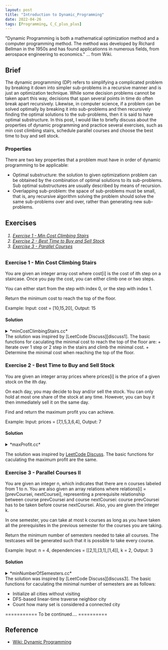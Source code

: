 ```yaml
---
layout: post
title: "Introduction to Dynamic_Programming"
date: 2022-04-26
tags: [Programming, C_C_plus_plus]
---
```


"Dynamic Programming is both a mathematical optimization method and a computer programming method. The method was developed by Richard Bellman in the 1950s and has found applicationns in numerous fields, from aerospace engineering to economics." ... from Wiki.

## Brief ##
The dynamic programming (DP) refers to simplifying a complicated problem by breaking it down into simpler sub-problems in a recursive manner and is just an optimization technique. While some decision problems cannot be taken apart this way, decisions that span several points in time do often break apart recursively. Likewise, in computer science, if a problem can be solved optimally by breaking it into sub-problems and then recursively finding the optimal solutions to the sub-problems, then it is said to have optimal substructure.  In this post, I would like to briefly discuss about the properties of dynamic programming and practice several exercises, such as min cost climbing stairs, schedule parallel courses and choose the best time to buy and sell stock. 

### Properties ###
There are two key properties that a problem must have in order of dynamic programming to be applicable:
+ Optimal substructure: the solution to given optimizationn problem can be obtained by the combination of optimal solutions to its sub-problems. Sub optimal substructures are usually described by means of recursion.
+ Overlapping sub-problem: the space of sub-problems must be small, that is, any recursive algorithm solving the problem should solve the same sub-problems over and over, rather than generating new sub-problems.

## Exercises ##
<h6><ol>
    <li><a href="#exercise1">Exercise 1 - Min Cost Climbing Stairs</a></li>
    <li><a href="#exercise2">Exercise 2 - Best Time to Buy and Sell Stock</a></li>
    <li><a href="#exercise3">Exercise 3 - Parallel Courses</a></li>
</ol></h6>

### <a name="exercise1">Exercise 1 - Min Cost Climbing Stairs</a> ###
You are given an integer array cost where cost[i] is the cost of ith step on a staircase. Once you pay the cost, you can either climb one or two steps.

You can either start from the step with index 0, or the step with index 1.

Return the minimum cost to reach the top of the floor.

Example: Input: cost = [10,15,20], Output: 15

#### Solution ####
<details markdown=block>
<summary markdown=span>*minCostClimbingStairs.cc*</summary>
<div class="language-shell highlighter-rouge"><pre class="highlight"><code class="hljs ruby"><span class="nb" style="font-size: 60%">int Solutions::minCostClimbingStairs( std::vector&lt;int&gt; & cost) {
    int n = cost.size();
    std::vector&lt;int&gt; dp = cost;
    for (int i = 2; i &lt; n; i++) {
        dp[i] += std::min(dp[i-2], dp[i-1]);
    }
    return std::min(dp[n-2], dp[n-1]);
}</span></code></pre></div></details>
The solution was inspired by [LeetCode Discuss][discuss1]. The basic functions for caculating the minimal cost to reach the top of the floor are:
+ Iterate over 1 step or 2 step in the stairs and climb the minimal cost.
+ Determine the minimal cost when reaching the top of the floor.

### <a name="exercise2">Exercise 2 - Best Time to Buy and Sell Stock</a> ###
You are given an integer array prices where prices[i] is the price of a given stock on the ith day.

On each day, you may decide to buy and/or sell the stock. You can only hold at most one share of the stock at any time. However, you can buy it then immediately sell it on the same day.

Find and return the maximum profit you can achieve.

Example: Input: prices = [7,1,5,3,6,4], Output: 7

#### Solution ####
<details markdown=block>
<summary markdown=span>*maxProfit.cc*</summary>
<div class="language-shell highlighter-rouge"><pre class="highlight"><code class="hljs ruby"><span class="nb" style="font-size: 60%">int Solutions::maxProfit( std::vector&lt;int&gt; & prices) {
    int curHold = INT_MIN, curProfit = 0;
    for (const int stockprice: prices) {
        int prevHold = curHold, preProfit = curProfit;
        // either keep holding stock in hand, or buy in new stock today at stock price
        curHold = std::max(prevHold, preProfit - stockprice);
        // either keep having no stock in hand, or sell out the stock today at stock price
        curProfit = std::max(preProfit, prevHold + stockprice);
    }
    // Max profit must come from notHold
    return curProfit;
}</span></code></pre></div></details>

The solution was inspired by [LeetCode Discuss][discuss2]. The basic functions for caculating the maximum profit are the same.

### <a name="exercise3">Exercise 3 - Parallel Courses II</a> ###
You are given an integer n, which indicates that there are n courses labeled from 1 to n. You are also given an array relations where relations[i] = [prevCoursei, nextCoursei], representing a prerequisite relationship between course prevCoursei and course nextCoursei: course prevCoursei has to be taken before course nextCoursei. Also, you are given the integer k.

In one semester, you can take at most k courses as long as you have taken all the prerequisites in the previous semester for the courses you are taking.

Return the minimum number of semesters needed to take all courses. The testcases will be generated such that it is possible to take every course.

Example: Input: n = 4, dependencies = [[2,1],[3,1],[1,4]], k = 2, Output: 3

#### Solution ####

<details markdown=block>
<summary markdown=span>*minNumberOfSemesters.cc*</summary>
<div class="language-shell highlighter-rouge"><pre class="highlight"><code class="hljs ruby"><span class="nb" style="font-size: 60%">int find_min_semester( std::vector&lt; std::vector&lt;int&gt; &gt; relations, std::vector&lt;int&gt; & bitmask, int mask, int k, int n) {
    // finish when all courses are taken
    if (mask == ((1 &lt;&lt; n) - 1)) return 0;
    // Memorization of taken courses
    if (bitmask[mask] != -1) return  bitmask[mask];
    // Initialize all vertices with indegree 0
    std::vector&lt;int&gt; indegree(n, 0);
    // Update the indegree
    for (int i = 0; i &lt; n; ++i) {
        // skip the courses have been taken
        if (mask & (1 &lt;&lt; i)) continue;
        for (auto &elem : relations[i]) indegree[elem] ++;
    }
    // For a mask of all courses with 0-indegree
    int temp = 0;
    for (int i = 0; i &lt; n; ++i) {
        // iterate through all the courses with zero indegree and have't been taken
        if (indegree[i] == 0 && !(mask & (1&lt;&lt;i))) temp = temp | (1&lt;&lt;i);
    }
    int courses = temp;
    // count of courses with 0-indegree
    int count = __builtin_popcount(courses);
    int semester = INT_MAX;
    if (count &gt; k) {
        // (Overlapping sub-problem) iterate through all submasks (sub-problem) of temp
        while (courses) {
            courses = (courses - 1) & temp;
            count = __builtin_popcount(courses);
            if (count != k) continue;
            semester = std::min(semester, 1 + find_min_semester(relations, bitmask, mask|courses, k, n));
        }
    } else {
        semester = std::min(semester, 1 + find_min_semester(relations, bitmask, mask|courses, k, n));
    }
    return bitmask[mask] = semester;
}
int Solutions::minNumberOfSemesters(int n, std::vector&lt; std::vector&lt;int&gt; &gt; & relations, int k) {
    // No dependencies
    if (relations.size() == 0) return n % k == 0 ? n / k: n/ k + 1;
    std::vector&lt; std::vector&lt;int&gt; &gt; adjacent(n);
    std::vector&lt;int&gt; bitmask;
    for (auto &course : relations) {
        adjacent[course[0] - 1].push_back(course[1] - 1); // graph
    }
    // initial bitmask that all of courses haven't been taken
    bitmask.assign(1&lt;&lt;n, -1);
    return find_min_semester(adjacent, bitmask, 0, k, n);
}</span></code></pre></div></details>
The solution was inspired by [LeetCode Discuss][discuss3]. The basic functions for caculating the minimal number of semesters are as follows:

+ Initialize all cities without visiting
+ DFS-based linear-time traverse neighbor city
+ Count how many set is considered a connected city

=========== To be continued…. ==========

## Reference ##
+ [Wiki: Dynamic Programming](https://en.wikipedia.org/wiki/Dynamic_programming)

[discuss1]:https://leetcode.com/problems/min-cost-climbing-stairs/discuss/1256650/C%2B%2B-Simple-and-Short-Dynamic-Programming-Solution "https://leetcode.com/problems/min-cost-climbing-stairs/discuss/1256650/C%2B%2B-Simple-and-Short-Dynamic-Programming-Solution"

[discuss2]:https://leetcode.com/problems/best-time-to-buy-and-sell-stock-ii/discuss/803206/PythonJSGoC%2B%2B-O(n)-by-DP-w-Visualization "https://leetcode.com/problems/best-time-to-buy-and-sell-stock-ii/discuss/803206/PythonJSGoC%2B%2B-O(n)-by-DP-w-Visualization"

[discuss3]:https://leetcode.com/problems/parallel-courses-ii/discuss/719159/DP-solution-with-memoization-and-bitmasks-With-C%2B%2B-code-20-ms-runtime "https://leetcode.com/problems/parallel-courses-ii/discuss/719159/DP-solution-with-memoization-and-bitmasks-With-C%2B%2B-code-20-ms-runtime"
